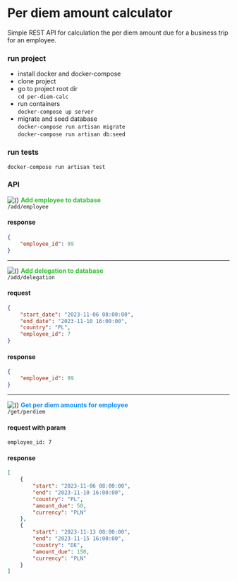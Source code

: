 # Per diem amount calculator

Simple REST API for calculation the per diem amount due
for a business trip for an employee. 

### run project

* install docker and docker-compose
* clone project
* go to project root dir <br>
```cd per-diem-calc```
* run containers <br>
```docker-compose up server```
* migrate and seed database <br>
```docker-compose run artisan migrate``` <br>
```docker-compose run artisan db:seed```

### run tests
```docker-compose run artisan test```

### API

![()](https://img.shields.io/static/v1?label=&message=POST&color=30c030) **<font color='30c030'>Add employee to database</font>** <br> ```/add/employee```
#### response
```json
{
    "employee_id": 99
}
```
---
![()](https://img.shields.io/static/v1?label=&message=POST&color=30c030) **<font color='30c030'>Add delegation to database</font>** <br> ```/add/delegation```
#### request
```json
{
    "start_date": "2023-11-06 08:00:00",
    "end_date": "2023-11-10 16:00:00",
    "country": "PL",
    "employee_id": 7
}
```
#### response
```json
{
    "employee_id": 99
}
```
---
![()](https://img.shields.io/static/v1?label=&message=GET&color=0c90ff) **<font color='0c90ff'>Get per diem amounts for employee</font>** <br> ```/get/perdiem```
#### request with param
```
employee_id: 7
```
#### response
```json
[
    {
        "start": "2023-11-06 08:00:00",
        "end": "2023-11-10 16:00:00",
        "country": "PL",
        "amount_due": 50,
        "currency": "PLN"
    },
    {
        "start": "2023-11-13 08:00:00",
        "end": "2023-11-15 16:00:00",
        "country": "DE",
        "amount_due": 150,
        "currency": "PLN"
    }
]
```